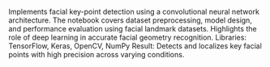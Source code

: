 Implements facial key-point detection using a convolutional neural network architecture.
The notebook covers dataset preprocessing, model design, and performance evaluation using facial landmark datasets.
Highlights the role of deep learning in accurate facial geometry recognition.
Libraries: TensorFlow, Keras, OpenCV, NumPy
Result: Detects and localizes key facial points with high precision across varying conditions.
